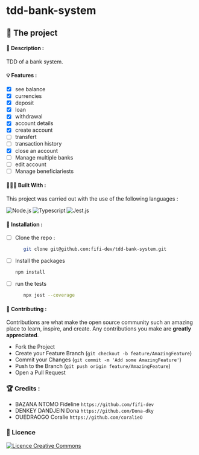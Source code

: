 # tdd-bank-system

## 💼 The project

#### 📝 Description :

TDD of a bank system.

#### 💡 Features :

- [x] see balance
- [x] currencies
- [x] deposit 
- [x] loan
- [x] withdrawal
- [x] account details
- [x] create account
- [ ] transfert
- [ ] transaction history
- [x] close an account
- [ ] Manage multiple banks
- [ ] edit account
- [ ] Manage beneficiariests

#### 👩🏾‍💻 Built With :


This project was carried out with the use of the following languages :

![Node.js](https://img.shields.io/badge/Node.js-339933?style=for-the-badge&logo=nodedotjs&logoColor=white)
![Typescript](https://img.shields.io/badge/TypeScript-007ACC?style=for-the-badge&logo=typescript&logoColor=white)
![Jest.js](https://img.shields.io/badge/Jest-323330?style=for-the-badge&logo=Jest&logoColor=white)

#### 💾 Installation :

- [ ] Clone the repo :

  ```sh
     git clone git@github.com:fifi-dev/tdd-bank-system.git
     ```

- [ ] Install the packages

   ```sh
   npm install
   ```

- [ ] run the tests

  ```sh
     npx jest --coverage
     ```

#### 🤝 Contributing :

Contributions are what make the open source community such an amazing place to learn, inspire, and create. Any contributions you make are **greatly appreciated**.

- Fork the Project
- Create your Feature Branch (`git checkout -b feature/AmazingFeature`)
- Commit your Changes (`git commit -m 'Add some AmazingFeature'`)
- Push to the Branch (`git push origin feature/AmazingFeature`)
- Open a Pull Request


### 🏆 Credits :


- BAZANA NTOMO Fideline `https://github.com/fifi-dev`
- DENKEY DANDJEIN Dona `https://github.com/Dona-dky`
- OUEDRAOGO Coralie `https://github.com/coralieO`


### 📜 Licence
 <a align="center"  rel="license" href="http://creativecommons.org/licenses/by-nc/4.0/"><img alt="Licence Creative Commons" style="border-width:0" src="https://i.creativecommons.org/l/by-nc/4.0/88x31.png" /></a>
 
